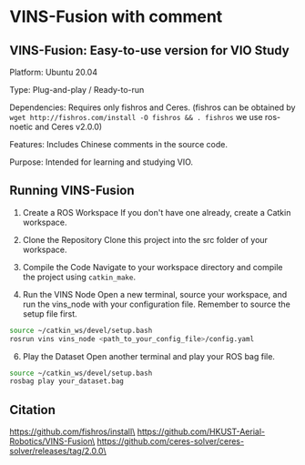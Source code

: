 # VINS-Fusion with comment
## VINS-Fusion: Easy-to-use version for VIO Study

Platform: Ubuntu 20.04

Type: Plug-and-play / Ready-to-run

Dependencies: Requires only fishros and Ceres.
(fishros can be obtained by `wget http://fishros.com/install -O fishros && . fishros`
 we use ros-noetic and Ceres v2.0.0)

Features: Includes Chinese comments in the source code.

Purpose: Intended for learning and studying VIO.

## Running VINS-Fusion

1. Create a ROS Workspace
If you don't have one already, create a Catkin workspace.

3. Clone the Repository
Clone this project into the src folder of your workspace.

4. Compile the Code
Navigate to your workspace directory and compile the project using `catkin_make`.

5. Run the VINS Node
Open a new terminal, source your workspace, and run the vins_node with your configuration file. Remember to source the setup file first.
```bash
source ~/catkin_ws/devel/setup.bash
rosrun vins vins_node <path_to_your_config_file>/config.yaml
```

6. Play the Dataset
Open another terminal and play your ROS bag file.
```bash
source ~/catkin_ws/devel/setup.bash
rosbag play your_dataset.bag
```
## Citation
https://github.com/fishros/install\
https://github.com/HKUST-Aerial-Robotics/VINS-Fusion\
https://github.com/ceres-solver/ceres-solver/releases/tag/2.0.0\
